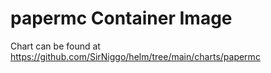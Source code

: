 # papermc Container Image

Chart can be found at https://github.com/SirNiggo/helm/tree/main/charts/papermc
